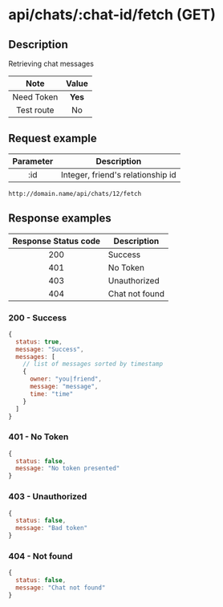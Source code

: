 # api/chats/:chat-id/fetch (GET)

## Description

Retrieving chat messages

|    Note    |  Value  |
| :--------: | :-----: |
| Need Token | **Yes** |
| Test route |   No    |

## Request example

| Parameter | Description                       |
| :-------: | --------------------------------- |
|    :id    | Integer, friend's relationship id |

```http
http://domain.name/api/chats/12/fetch
```

## Response examples

| Response Status code | Description    |
| :------------------: | -------------- |
|         200          | Success        |
|         401          | No Token       |
|         403          | Unauthorized   |
|         404          | Chat not found |

### 200 - Success

```js
{
  status: true,
  message: "Success",
  messages: [
    // list of messages sorted by timestamp
    {
      owner: "you|friend",
      message: "message",
      time: "time"
    }
  ]
}
```

### 401 - No Token

```js
{
  status: false,
  message: "No token presented"
}
```

### 403 - Unauthorized

```js
{
  status: false,
  message: "Bad token"
}
```

### 404 - Not found

```js
{
  status: false,
  message: "Chat not found"
}
```

